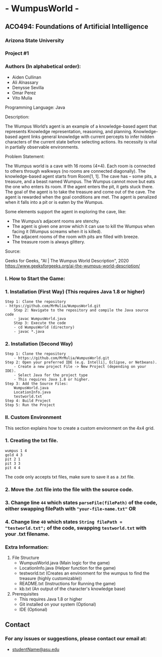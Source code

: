 # - WumpusWorld -

## ACO494: Foundations of Artificial Intelligence 
### Arizona State University 
### Project #1 
### Authors (In alphabetical order): 
- Aiden Cullinan
- Ali Alnassary 
- Denysse Sevilla
- Omar Perez
- Vito Mulia

Programming Language: Java
    
Description:

The Wumpus World’s agent is an example of a knowledge-based agent that represents Knowledge representation, reasoning, and planning. Knowledge-based agent links general knowledge with current percepts to infer hidden characters of the current state before selecting actions. Its necessity is vital in partially observable environments.

Problem Statement:

The Wumpus world is a cave with 16 rooms (4×4). Each room is connected to others through walkways (no rooms are connected diagonally). The knowledge-based agent starts from Room[1, 1]. The cave has – some pits, a treasure, and a beast named Wumpus. The Wumpus cannot move but eats the one who enters its room. If the agent enters the pit, it gets stuck there. The goal of the agent is to take the treasure and come out of the cave. The agent is rewarded when the goal conditions are met. The agent is penalized when it falls into a pit or is eaten by the Wumpus.
    
Some elements support the agent in exploring the cave, like:
- The Wumpus’s adjacent rooms are stenchy.
- The agent is given one arrow which it can use to kill the Wumpus when facing it (Wumpus screams when it is killed).
- The adjacent rooms of the room with pits are filled with breeze.
- The treasure room is always glittery.
    
Source:

Geeks for Geeks, "AI | The Wumpus World Description", 2020
https://www.geeksforgeeks.org/ai-the-wumpus-world-description/

### I. How to Start the Game:
  ### 1. Installation (First Way) (This requires Java 1.8 or higher)
    Step 1: Clone the repository
    - https://github.com/MrMulia/WumpusWorld.git
        Step 2: Navigate to the repository and compile the Java source code
        - javac WumpusWorld.java
        Step 3: Execute the code
        - cd WumpusWorld (directory)
        - javac *.java 
        
 ### 2. Installation (Second Way)
    Step 1: Clone the repository
        - https://github.com/MrMulia/WumpusWorld.git    
    Step 2: Open your preferred IDE (e.g. Intellij, Eclipse, or Netbeans).
        - Create a new project File -> New Project (depending on your IDE).
        - Select Java for the project type
        - This requires Java 1.8 or higher.
    Step 3: Add the Source Files:
        WumpusWorld.java
        LocationInfo.java
        testworld.txt 
    Step 4: Build Project
    Step 5: Run the Project

### II. Custom Environment
This section explains how to create a custom environment on the 4x4 grid.
### 1. Creating the txt file.
    wumpus 1 4
    gold 4 3
    pit 2 1
    pit 3 3
    pit 4 4
The code only accepts txt files, make sure to save it as a .txt file. 
### 2. Move the .txt file into the file with the source code.
### 3. Change line `44` which states `parseFile(filePath)` of the code, either swapping filePath with `"your-file-name.txt"` OR
### 4. Change line `40` which states `String filePath = "testworld.txt";` of the code, swapping `testworld.txt` with your .txt filename.

### Extra Information:
   1. File Structure
        - WumpusWorld.java (Main logic for the game)
        - LocationInfo.java (Helper function for the game)
        - testworld.txt (Creates an environment for the wumpus to find the treasure (highly customizable))
        - README.txt (Instructions for Running the game)
        - kb.txt (An output of the character's knowledge base) <br>
  2. Prerequisites
        - This requires Java 1.8 or higher
        - Git installed on your system (Optional)
        - IDE (Optional) <br>
  ## Contact
  ### For any issues or suggestions, please contact our email at:
  - studentName@asu.edu
